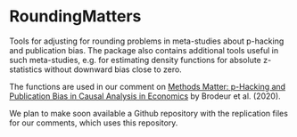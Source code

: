 # RoundingMatters

Tools for adjusting for rounding problems in meta-studies about p-hacking and publication bias. The package also contains additional tools useful in such meta-studies, e.g. for estimating density functions for absolute z-statistics without downward bias close to zero.

The functions are used in our comment on [Methods Matter: p-Hacking and Publication Bias in Causal Analysis in Economics](https://www.aeaweb.org/articles?id=10.1257/aer.20190687) by Brodeur et al. (2020).

We plan to make soon available a Github repository with the replication files for our comments, which uses this repository.



